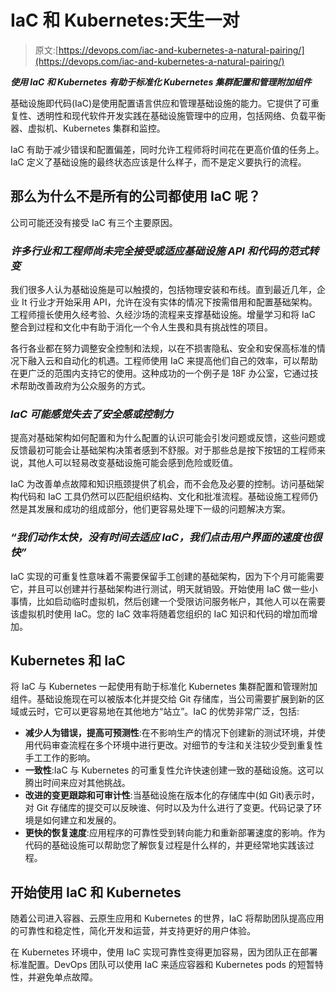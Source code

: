 # IaC 和 Kubernetes:天生一对

> 原文:[https://devops.com/iac-and-kubernetes-a-natural-pairing/](https://devops.com/iac-and-kubernetes-a-natural-pairing/)

***使用 IaC 和 Kubernetes 有助于标准化 Kubernetes 集群配置和管理附加组件***

基础设施即代码(IaC)是使用配置语言供应和管理基础设施的能力。它提供了可重复性、透明性和现代软件开发实践在基础设施管理中的应用，包括网络、负载平衡器、虚拟机、Kubernetes 集群和监控。

IaC 有助于减少错误和配置偏差，同时允许工程师将时间花在更高价值的任务上。IaC 定义了基础设施的最终状态应该是什么样子，而不是定义要执行的流程。

## 那么为什么不是所有的公司都使用 IaC 呢？

公司可能还没有接受 IaC 有三个主要原因。

### *许多行业和工程师尚未完全接受或适应基础设施 API 和代码的范式转变*

我们很多人认为基础设施是可以触摸的，包括物理安装和布线。直到最近几年，企业 It 行业才开始采用 API，允许在没有实体的情况下按需借用和配置基础架构。工程师擅长使用久经考验、久经沙场的流程来支撑基础设施。增量学习和将 IaC 整合到过程和文化中有助于消化一个令人生畏和具有挑战性的项目。

各行各业都在努力调整安全控制和法规，以在不损害隐私、安全和安保高标准的情况下融入云和自动化的机遇。工程师使用 IaC 来提高他们自己的效率，可以帮助在更广泛的范围内支持它的使用。这种成功的一个例子是 18F 办公室，它通过技术帮助改善政府为公众服务的方式。

### *IaC 可能感觉失去了安全感或控制力*

提高对基础架构如何配置和为什么配置的认识可能会引发问题或反馈，这些问题或反馈最初可能会让基础架构决策者感到不舒服。对于那些总是按下按钮的工程师来说，其他人可以轻易改变基础设施可能会感到危险或贬值。

IaC 为改善单点故障和知识瓶颈提供了机会，而不会危及必要的控制。访问基础架构代码和 IaC 工具仍然可以匹配组织结构、文化和批准流程。基础设施工程师仍然是其发展和成功的组成部分，他们更容易处理下一级的问题解决方案。

### *“我们动作太快，没有时间去适应 IaC，我们点击用户界面的速度也很快”*

IaC 实现的可重复性意味着不需要保留手工创建的基础架构，因为下个月可能需要它，并且可以创建并行基础架构进行测试，明天就销毁。开始使用 IaC 做一些小事情，比如启动临时虚拟机，然后创建一个受限访问服务帐户，其他人可以在需要该虚拟机时使用 IaC。您的 IaC 效率将随着您组织的 IaC 知识和代码的增加而增加。

## Kubernetes 和 IaC

将 IaC 与 Kubernetes 一起使用有助于标准化 Kubernetes 集群配置和管理附加组件。基础设施现在可以被版本化并提交给 Git 存储库，当公司需要扩展到新的区域或云时，它可以更容易地在其他地方“站立”。IaC 的优势非常广泛，包括:

*   **减少人为错误，提高可预测性**:在不影响生产的情况下创建新的测试环境，并使用代码审查流程在多个环境中进行更改。对细节的专注和关注较少受到重复性手工工作的影响。
*   **一致性**:IaC 与 Kubernetes 的可重复性允许快速创建一致的基础设施。这可以腾出时间来应对其他挑战。
*   **改进的变更跟踪和可审计性**:当基础设施在版本化的存储库中(如 Git)表示时，对 Git 存储库的提交可以反映谁、何时以及为什么进行了变更。代码记录了环境是如何建立和发展的。
*   **更快的恢复速度**:应用程序的可靠性受到转向能力和重新部署速度的影响。作为代码的基础设施可以帮助您了解恢复过程是什么样的，并更经常地实践该过程。

## 开始使用 IaC 和 Kubernetes

随着公司进入容器、云原生应用和 Kubernetes 的世界，IaC 将帮助团队提高应用的可靠性和稳定性，简化开发和运营，并支持更好的用户体验。

在 Kubernetes 环境中，使用 IaC 实现可靠性变得更加容易，因为团队正在部署标准配置。DevOps 团队可以使用 IaC 来适应容器和 Kubernetes pods 的短暂特性，并避免单点故障。